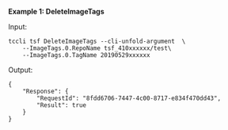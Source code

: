 **Example 1: DeleteImageTags**



Input: 

```
tccli tsf DeleteImageTags --cli-unfold-argument  \
    --ImageTags.0.RepoName tsf_410xxxxxx/test\
    --ImageTags.0.TagName 20190529xxxxxx
```

Output: 
```
{
    "Response": {
        "RequestId": "8fdd6706-7447-4c00-8717-e834f470dd43",
        "Result": true
    }
}
```

